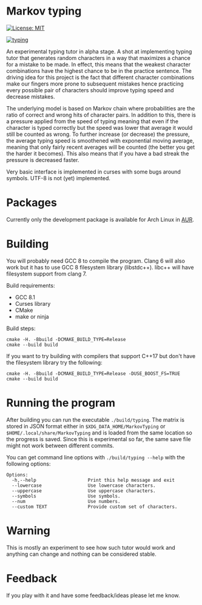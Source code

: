 # Markov typing

[![License: MIT](https://img.shields.io/badge/License-MIT-green.svg)](https://github.com/akstrfn/markov-typing/blob/master/LICENCE)

[![typing](https://asciinema.org/a/jWkjpdBxkjWrfb3hBFDBB8z4z.png)](https://asciinema.org/a/jWkjpdBxkjWrfb3hBFDBB8z4z/?autoplay=1&speed=2&theme=tango&size=big)

An experimental typing tutor in alpha stage. A shot at implementing typing
tutor that generates random characters in a way that maximizes a chance for a
mistake to be made. In effect, this means that the weakest character
combinations have the highest chance to be in the practice sentence. The
driving idea for this project is the fact that different character combinations
make our fingers more prone to subsequent mistakes hence practicing every
possible pair of characters should improve typing speed and decrease mistakes.

The underlying model is based on Markov chain where probabilities are the ratio
of correct and wrong hits of character pairs. In addition to this, there is a
pressure applied from the speed of typing meaning that even if the character is
typed correctly but the speed was lower that average it would still be counted
as wrong. To further increase (or decrease) the pressure, the average typing
speed is smoothened with exponential moving average, meaning that only fairly
recent averages will be counted (the better you get the harder it becomes).
This also means that if you have a bad streak the pressure is decreased faster.

Very basic interface is implemented in curses with some bugs around symbols. 
UTF-8 is not (yet) implemented.

# Packages

Currently only the development package is available for Arch Linux in
[AUR](https://aur.archlinux.org/packages/markov-typing-git/).

# Building

You will probably need GCC 8 to compile the program. Clang 6 will also work but
it has to use GCC 8 filesystem library (libstdc++). libc++ will have filesystem
support from clang 7.

Build requirements:

- GCC 8.1
- Curses library
- CMake
- make or ninja

Build steps:

```
cmake -H. -Bbuild -DCMAKE_BUILD_TYPE=Release
cmake --build build
```

If you want to try building with compilers that support C++17 but don't have
the filesystem library try the following:

```
cmake -H. -Bbuild -DCMAKE_BUILD_TYPE=Release -DUSE_BOOST_FS=TRUE
cmake --build build
```

# Running the program

After building you can run the executable ``./build/typing``. The matrix is
stored in JSON format either in ``$XDG_DATA_HOME/MarkovTyping`` or
``$HOME/.local/share/MarkovTyping`` and is loaded from the same location so the
progress is saved. Since this is experimental so far, the same save file might
not work between different commits.

You can get command line options with ``./build/typing --help`` with the
following options:

```
Options:
  -h,--help                   Print this help message and exit
  --lowercase                 Use lowercase characters.
  --uppercase                 Use uppercase characters.
  --symbols                   Use symbols.
  --num                       Use numbers.
  --custom TEXT               Provide custom set of characters.
```

# Warning

This is mostly an experiment to see how such tutor would work and anything can
change and nothing can be considered stable.

# Feedback

If you play with it and have some feedback/ideas please let me know.
